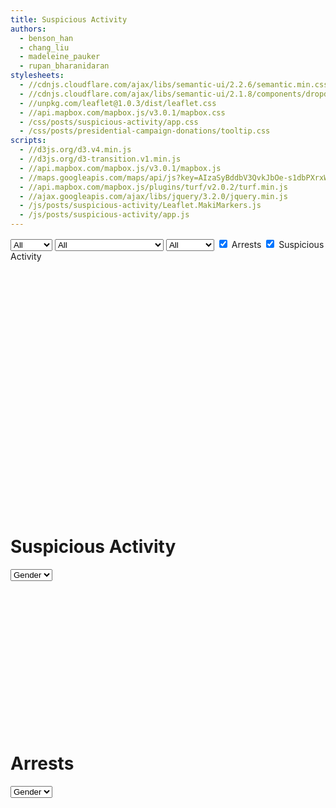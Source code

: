 ```yaml
---
title: Suspicious Activity
authors:
  - benson_han
  - chang_liu
  - madeleine_pauker
  - rupan_bharanidaran
stylesheets:
  - //cdnjs.cloudflare.com/ajax/libs/semantic-ui/2.2.6/semantic.min.css
  - //cdnjs.cloudflare.com/ajax/libs/semantic-ui/2.1.8/components/dropdown.min.css
  - //unpkg.com/leaflet@1.0.3/dist/leaflet.css
  - //api.mapbox.com/mapbox.js/v3.0.1/mapbox.css
  - /css/posts/suspicious-activity/app.css
  - /css/posts/presidential-campaign-donations/tooltip.css
scripts:
  - //d3js.org/d3.v4.min.js
  - //d3js.org/d3-transition.v1.min.js
  - //api.mapbox.com/mapbox.js/v3.0.1/mapbox.js
  - //maps.googleapis.com/maps/api/js?key=AIzaSyBddbV3QvkJbOe-s1dbPXrxWV1Sy4z8nR0"
  - //api.mapbox.com/mapbox.js/plugins/turf/v2.0.2/turf.min.js
  - //ajax.googleapis.com/ajax/libs/jquery/3.2.0/jquery.min.js
  - /js/posts/suspicious-activity/Leaflet.MakiMarkers.js
  - /js/posts/suspicious-activity/app.js
---
```


<select id="gender_select" class="map_select">
  <option value="all">All</option>
  <option value="male">Male</option>
  <option value="female">Female</option>
</select>
<select id="race_select" class="map_select">
  <option value="all">All</option>
  <option value="I">American Indian</option>
  <!-- <option value="Z">Asian Indian</option> -->
  <option value="B">Black</option>
  <!-- <option value="D">Cambodian</option> -->
  <option value="C">Chinese</option>
  <!-- <option value="F">Filipino</option> -->
  <!-- <option value="G">Guamanian</option> -->
  <!-- <option value="U">Hawaiian</option> -->
  <option value="H">Hispanic / Latin / Mexican</option>
  <!-- <option value="J">Japanese</option> -->
  <!-- <option value="K">Korean</option> -->
  <!-- <option value="L">Laotian</option> -->
  <option value="O">Other</option>
  <option value="A">Other Asian</option>
  <option value="P">Pacific Islander</option>
  <!-- <option value="S">Samoan</option> -->
  <!-- <option value="X">Unknown</option> -->
  <option value="V">Vietnamese</option>
  <option value="W">White</option>
</select>
<select id="age_select" class="map_select">
  <option value="4">All</option>
  <option value="0">Under 20</option>
  <option value="1">21-40</option>
  <option value="2">41-65</option>
  <option value="3">65+</option>
</select>
<input class="map_select" type="checkbox" name="type" value="arrest" checked> Arrests
<input class="map_select" type="checkbox" name="type" value="suspicious" checked> Suspicious Activity

<div id="map" style="height: 400px;"></div>
<h1>Suspicious Activity</h1>
<select id="suspicious-bar-select">
  <option value="gender">Gender</option>
  <option value="race">Race</option>
  <option value="age">Age</option>
</select>
<svg width="640" height="300" id="suspicious-bar-chart"></svg>
<h1>Arrests</h1>
<select id="arrest-bar-select">
  <option value="gender">Gender</option>
  <option value="race">Race</option>
  <option value="age">Age</option>
</select>
<svg width="640" height="300" id="arrest-bar-chart"></svg>
